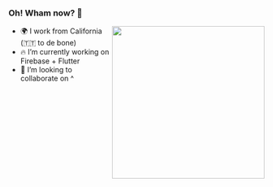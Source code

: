 ### Oh! Wham now? 👋
<img src="https://raw.githubusercontent.com/samtstern/samtstern/master/SparkyWFH-01.png" align="right" width="300px"></img>

- 🌍 I work from California (🇹🇹 to de bone)
- 🔥 I’m currently working on Firebase + Flutter
- 👯 I’m looking to collaborate on ^
